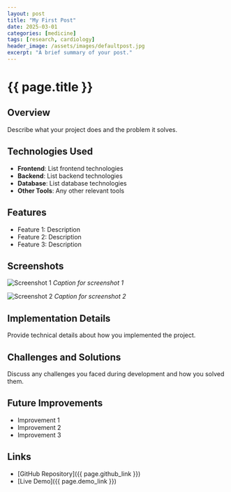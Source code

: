 ```yaml
---
layout: post
title: "My First Post"
date: 2025-03-01
categories: [medicine]
tags: [research, cardiology]
header_image: /assets/images/defaultpost.jpg
excerpt: "A brief summary of your post."
---
```


# {{ page.title }}

## Overview

Describe what your project does and the problem it solves.

## Technologies Used

- **Frontend**: List frontend technologies
- **Backend**: List backend technologies
- **Database**: List database technologies
- **Other Tools**: Any other relevant tools

## Features

- Feature 1: Description
- Feature 2: Description
- Feature 3: Description

## Screenshots

![Screenshot 1](/assets/images/projects/screenshot1.jpg)
*Caption for screenshot 1*

![Screenshot 2](/assets/images/projects/screenshot2.jpg)
*Caption for screenshot 2*

## Implementation Details

Provide technical details about how you implemented the project.

## Challenges and Solutions

Discuss any challenges you faced during development and how you solved them.

## Future Improvements

- Improvement 1
- Improvement 2
- Improvement 3

## Links

- [GitHub Repository]({{ page.github_link }})
- [Live Demo]({{ page.demo_link }})
